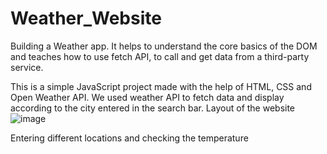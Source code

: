 # Weather_Website
Building a Weather app. It helps to understand the core basics of the DOM and teaches how to use fetch API, to call and get data from a third-party service.

This is a simple JavaScript project made with the help of HTML, CSS and Open Weather API. We used weather API to fetch data and display according to the city entered in the search bar.
Layout of the website 
![image](https://user-images.githubusercontent.com/112279981/233455781-6dcc0c6a-31ac-49d8-8bf5-ee6db405fd7d.png)

Entering different locations and checking the temperature 

 
 









